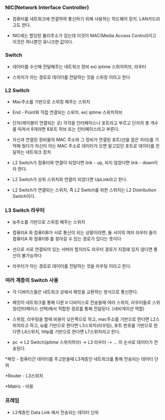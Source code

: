 ### NIC(Network Interface Controller)

* 컴퓨터를 네트워크에 연결하여 통신하기 위해 사용하는 하드웨어 장치. LAN카드라고도 한다.

* NIC에는 할당된 물리주소가 있는데 이것이 MAC(Media Access Control)이고 이것은 하나뿐인 유니크한 값이다.


### Switch

* 데이터를 수신해 전달해주는 네트워크 장비 ex) iptime 스위치허브, 라우터

* 스위치가 아는 경로로 데이터를 전달하는 것을 스위칭 이라고 한다


### L2 Switch

* Mac주소를 기반으로 스위칭 해주는 스위치

* End - Point와 직접 연결되는 스위치. ex) iptime 스위치허브

* 단자(케이블이 연결되는 곳) 각각을 인터페이스나 포트라고 부르고 단자의 총 개수를 따져서 8개라면 8포트 허브 또는 인터페이스라고 부른다.  

* 자신과 연결된 장비들의 MAC 주소와 그 장비가 연결된 포트(선을 꼽은 자리)를 기억해 뒀다가 자신이 아는 MAC 주소로 데이터가 오면 알고있던 포트로 데이터를 전달하는 네트워크 장치

* L2 Switch가 컴퓨터와 연결이 되었다면 link - up, 되지 않았다면 link - down이라 한다.

* L2 Switch가 상위 스위치와 연결이 되었다면 UpLink라고 한다.

* L2 Switch가 연결되는 스위치, 즉 L2 Switch를 위한 스위치는 L2 Distribution Switch이다.


### L3 Switch 라우터

* Ip주소를 기반으로 스위칭 해주는 스위치

* 컴퓨터A 와 컴퓨터B가 서로 통신이 되는 상황이라면, 둘 사이의 여러 라우터 들이 컴퓨터A 와 컴퓨터B 를 찾아갈 수 있는 경로가 있다는 뜻이다

* 선으로 서로 연결되어 있는 서버라 할지라도 라우터 경로가 지정돼 있지 않다면 통신이 불가능하다

* 라우터가 아는 경로로 데이터를 전달하는 것을 라우팅 이라고 한다.


### 여러 계층의 Switch 사용

* 각 디바이스들은 네트워크 상에서 패킷을 교환하는 방식으로 통신한다.

* 패킷이 네트워크를 통해 다른 it 디바이스로 전송될때 여러 스위치, 라우터들로 스위칭(인터페이스 선택)해서 적합한 경로를 통해 전달된다. (네비게이션 역할)

* 스위칭, 라우팅을 할때 비용이 낮은쪽으로 하고, mac주소를 기반으로 한다면 L2스위치라고 하고, ip를 기반으로 한다면 L3스위치(라우팅), 포트 번호를 기반으로 한다면 L4스위치, http를 기반으로 한다면 L7스위치라고 한다.

* pc -> L2 Switch(iptime 스위치허브) -> L3 라우터 -> ... 의 순서로 데이터가 전송된다.

*패킷 - 컴퓨터간 데이터를 주고받을때 L3계층인 네트워크를 통해 전송되는 데이터 단위

*Router - L3스위치

*Matric - 비용


### 프레임

* L2계층인 Data Link 에서 전송되는 데이터 단위

